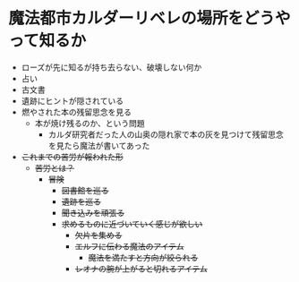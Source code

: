# 魔法都市カルダーリベレの場所をどうやって知るか
- ローズが先に知るが持ち去らない、破壊しない何か
- 占い
- 古文書
- 遺跡にヒントが隠されている
- 燃やされた本の残留思念を見る
  - 本が焼け残るのか、という問題
    - カルダ研究者だった人の山奥の隠れ家で本の灰を見つけて残留思念を見たら魔法が書いてあった
- ~~これまでの苦労が報われた形~~
  - ~~苦労とは？~~
    - ~~冒険~~
      - ~~図書館を巡る~~
      - ~~遺跡を巡る~~
      - ~~聞き込みを頑張る~~
      - ~~求めるものに近づいていく感じが欲しい~~
        - ~~欠片を集める~~
        - ~~エルフに伝わる魔法のアイテム~~
          - ~~魔法を満たすと方向が絞られる~~
        - ~~レオナの腕が上がると切れるアイテム~~
